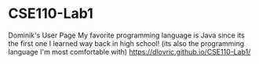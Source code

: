 # CSE110-Lab1
Dominik's User Page 
My favorite programming language is Java since its the first one I learned way back in high school! (its also the programming language I'm most comfortable with)
https://dlovric.github.io/CSE110-Lab1/